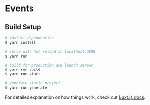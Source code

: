 # Events

## Build Setup

```bash
# install dependencies
$ yarn install

# serve with hot reload at localhost:3000
$ yarn run

# build for production and launch server
$ yarn run build
$ yarn run start

# generate static project
$ yarn run generate
```

For detailed explanation on how things work, check out [Nuxt.js docs](https://nuxtjs.org).

